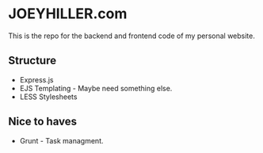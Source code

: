 JOEYHILLER.com
================

This is the repo for the backend and frontend code of my personal website.

Structure
---------
* Express.js
* EJS Templating - Maybe need something else.
* LESS Stylesheets

Nice to haves
---------
* Grunt - Task managment.